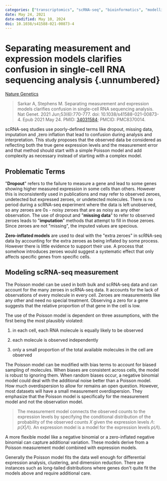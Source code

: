 ```yaml
---
categories: ["transcriptomics", "scRNA-seq", "bioinformatics", "modelling"]
date: May 24, 2021
date-modified: May 10, 2024
doi: 10.1038/s41588-021-00873-4
---
```


# Separating measurement and expression models clarifies confusion in single-cell RNA sequencing analysis {.unnumbered}

[Nature Genetics](https://www.nature.com/articles/s41588-021-00873-4)

> Sarkar A, Stephens M. Separating measurement and expression models clarifies
> confusion in single-cell RNA sequencing analysis. Nat Genet. 2021
> Jun;53(6):770-777. doi: 10.1038/s41588-021-00873-4. Epub 2021 May 24. PMID:
> [34031584](https://pubmed.ncbi.nlm.nih.gov/34031584); PMCID: PMC8370014.

scRNA-seq studies use poorly-defined terms like dropout, missing data,
imputation and ,zero inflation that lead to confusion during analysis and
interpretation. This study proposes that the observed data be considered as
reflecting both the true gene expression levels and the measurement error and
that method should start with a simple Poisson model and add complexity as
necessary instead of starting with a complex model.

## Problematic Terms

"**Dropout**" refers to the failure to measure a gene and lead to some genes
showing higher measured expression in some cells than others. However this is
inconsistently used in publications and may refer to observed zeroes, undetected
but expressed zeroes, or undetected molecules. There is no period during a
scRNA-seq experiment where the data is left unobserved, so any zeroes are 0s -
noisy zeroes that are as noisy as any other observation. The use of dropout and
"**missing data**" to refer to observed zeroes leads to "**imputation**" methods
that attempt to fill in those zeroes. Since zeroes are not "missing", the
imputed values are specious.

**Zero-inflated models** are used to deal with the "extra zeroes" in scRNA-seq
data by accounting for the extra zeroes as being inflated by some process.
However there is little evidence to support their use. A process that somehow
introduces zeroes would suggest a systematic effect that only affects specific
genes from specific cells.

## Modeling scRNA-seq measurement

The Poisson model can be used in both bulk and scRNA-seq data and can account
for the many zeroes in scRNA-seq data. It accounts for the lack of observations
of every molecule in every cell. Zeroes are measurements like any other and need
no special treatment. Observing a zero for a gene suggests that the relative
proportion of that gene in the cell is low.

The use of the Poisson model is dependent on three assumptions, with the first
being the most plausibly violated:

1. in each cell, each RNA molecule is equally likely to be observed

2. each molecule is observed independently

3. only a small proportion of the total available molecules in the cell are
   observed

The Poisson model can be modified with bias terms to account for biased sampling
of molecules. When biases are consistent across cells, the model is robust to
ignoring them. When random biases occur, a negative binomial model could deal
with the additional noise better than a Poisson model. How much overdispersion
to allow for remains an open question. However, most datasets will have a small
measurement overdispersion. They emphasize that the Poisson model is
specifically for the measurement model and not the observation model. 

> The measurement model connects the observed counts to the expression levels
by specifying the conditional distribution of the probability of the observed
counts $X$ given the expression levels $\Lambda$: $p(X|\Lambda)$. An expression
model is a model for the expression levels $p(\Lambda)$.

A more flexible model like a negative binomial or a zero-inflated negative
binomial can capture additional variation. These models derive from a Poisson
measurement model combined with expression models.

Generally the Poisson model fits the data well enough for differential
expression analysis, clustering, and dimension reduction. There are instances
such as long-tailed distributions where genes don't quite fit the models above
and require additional care.
